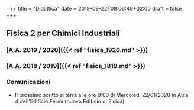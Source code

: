 +++
title = "Didattica"
date = 2019-09-22T08:06:49+02:00
draft = false
+++

## Fisica 2 per Chimici Industriali

### [A.A. 2019 / 2020]({{< ref "fisica_1920.md" >}})
### [A.A. 2018 / 2019]({{< ref "fisica_1819.md" >}})

### Comunicazioni

* Il prossimo scritto si terrà alle ore 9:00 di Mercoledì 22/01/2020 in Aula 4 dell'Edificio Fermi (nuovo Edificio di Fisica)
